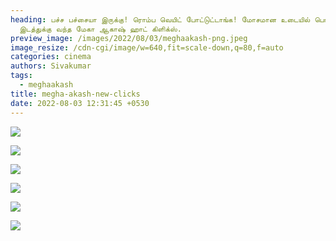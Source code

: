 ```yaml
---
heading: பச்ச பச்சையா இருக்கு! ரொம்ப வெயிட் போட்டுட்டாங்க! மோசமான உடையில் பொது
  இடத்துக்கு வந்த மேகா ஆகாஷ் ஹாட் கிளிக்ஸ்.
preview_image: /images/2022/08/03/meghaakash-png.jpeg
image_resize: /cdn-cgi/image/w=640,fit=scale-down,q=80,f=auto
categories: cinema
authors: Sivakumar
tags:
  - meghaakash
title: megha-akash-new-clicks
date: 2022-08-03 12:31:45 +0530
---
```

![](/images/2022/08/03/meghaakash-1--png.jpeg)

![](/images/2022/08/03/meghaakash2-png.jpeg)

![](/images/2022/08/03/meghaakash4-png.jpeg)

![](/images/2022/08/03/meghaakash6-png.jpeg)

![](/images/2022/08/03/meghaakash8-png.jpeg)

![](/images/2022/08/03/meghaakash10-png.jpeg)
